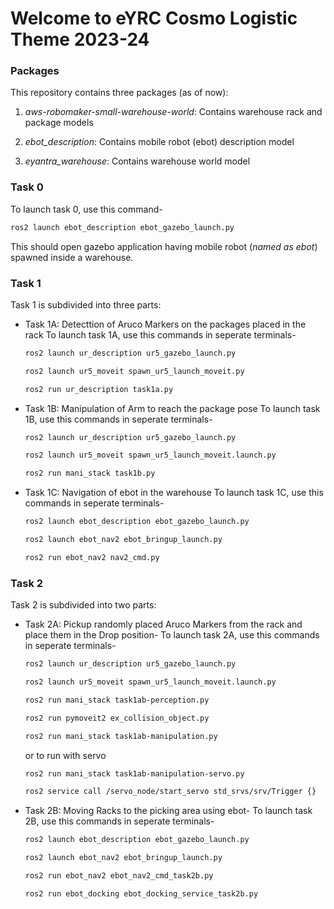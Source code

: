 # Welcome to eYRC Cosmo Logistic Theme 2023-24

### Packages
This repository contains three packages (as of now):
1. *aws-robomaker-small-warehouse-world*: Contains warehouse rack and package models

2. *ebot_description*: Contains mobile robot (ebot) description model

3. *eyantra_warehouse*: Contains warehouse world model

### Task 0

To launch task 0, use this command-

```sh
ros2 launch ebot_description ebot_gazebo_launch.py
```

This should open gazebo application having mobile robot (*named as ebot*) spawned inside a warehouse.

### Task 1

Task 1 is subdivided into three parts:

- Task 1A: Detecttion of Aruco Markers on the packages placed in the rack
To launch task 1A, use this commands in seperate terminals-

    ```sh
    ros2 launch ur_description ur5_gazebo_launch.py
    ```
    ```sh
    ros2 launch ur5_moveit spawn_ur5_launch_moveit.py
    ```
    ```sh
    ros2 run ur_description task1a.py
    ```
- Task 1B: Manipulation of Arm to reach the package pose
To launch task 1B, use this commands in seperate terminals-

    ```sh
    ros2 launch ur_description ur5_gazebo_launch.py
    ```
    ```sh
    ros2 launch ur5_moveit spawn_ur5_launch_moveit.launch.py
    ```
    ```sh
    ros2 run mani_stack task1b.py
    ```
- Task 1C: Navigation of ebot in the warehouse
To launch task 1C, use this commands in seperate terminals-
    ```sh
    ros2 launch ebot_description ebot_gazebo_launch.py
    ```
    ```sh
    ros2 launch ebot_nav2 ebot_bringup_launch.py
    ```
    ```sh
    ros2 run ebot_nav2 nav2_cmd.py
    ```

### Task 2
Task 2 is subdivided into two parts:

- Task 2A: Pickup randomly placed Aruco Markers from the rack and place them in the Drop position-
To launch task 2A, use this commands in seperate terminals-

    ```sh
    ros2 launch ur_description ur5_gazebo_launch.py
    ```
    ```sh
    ros2 launch ur5_moveit spawn_ur5_launch_moveit.launch.py
    ```
    ```sh
    ros2 run mani_stack task1ab-perception.py
    ```
    ```sh
    ros2 run pymoveit2 ex_collision_object.py
    ```
    ```sh
    ros2 run mani_stack task1ab-manipulation.py
    ```
    or to run with servo
    
    ```sh
    ros2 run mani_stack task1ab-manipulation-servo.py
    ```
    ```sh
    ros2 service call /servo_node/start_servo std_srvs/srv/Trigger {}
    ```

- Task 2B: Moving Racks to the picking area using ebot-
To launch task 2B, use this commands in seperate terminals-

    ```sh
    ros2 launch ebot_description ebot_gazebo_launch.py
    ```
    ```sh
    ros2 launch ebot_nav2 ebot_bringup_launch.py
    ```
    ```sh
    ros2 run ebot_nav2 ebot_nav2_cmd_task2b.py
    ```
    ```sh
    ros2 run ebot_docking ebot_docking_service_task2b.py
    ```


